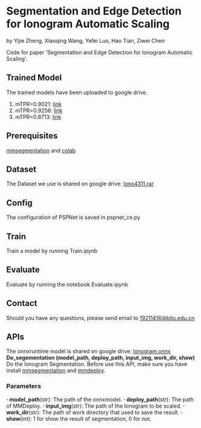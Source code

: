 # Segmentation and Edge Detection for Ionogram Automatic Scaling
by Yijie Zheng, Xiaoqing Wang, Yefei Luo, Hao Tian, Ziwei Chen 

Code for paper 'Segmentation and Edge Detection for Ionogram Automatic Scaling'.
## Trained Model
The trained models have been uploaded to google drive.
1. mTPR=0.9021: [link](https://drive.google.com/file/d/1-0__f4pK5-wvBfFB0XFOB0d13N9Gyh2k/view?usp=sharing)
2. mTPR=0.9256: [link](https://drive.google.com/file/d/1-BF3YO9QeT1SmhDjHjvWOmyNnLP-hKDL/view?usp=sharing)
3. mTPR=0.8713: [link](https://drive.google.com/file/d/1-4Dgu8Ff5CijDMJFwRf89c2XAEfukTlp/view?usp=sharing)
## Prerequisites
[mmsegmentation](https://github.com/open-mmlab/mmsegmentation) and [colab](https://colab.research.google.com/)
## Dataset
The Dataset we use is shared on google drive: [Iono4311.rar](https://drive.google.com/file/d/1MZUonB6E0o7lq_NndI-F3PEVkQH3C8pz/view?usp=sharing)
## Config
The configuration of PSPNet is saved in pspnet_ce.py
## Train
Train a model by running Train.ipynb
## Evaluate
Evaluate by running the notebook Evaluate.ipynb
## Contact
Should you have any questions, please send email to 19211416@bjtu.edu.cn
## APIs
The onnxruntime model is shared on google drive: [Ionogram.onnx](https://drive.google.com/file/d/1FHzDqeDSI2w9hBmtRwL9NKWW9ciFXtQM/view?usp=sharing)
**Do_segementation (model_path, deploy_path, input_img, work_dir, show)**
  Do the Ionogram Segmentation.
  Before use this API, make sure you have install [mmsegmentation](https://github.com/open-mmlab/mmsegmentation) and [mmdeploy](https://github.com/open-mmlab/mmdeploy/).
  ### Parameters
  **· model_path**(str): The path of the onnxmodel.
  **· deploy_path**(str): The path of MMDeploy.
  **· input_img**(str): The path of the Ionogram to be scaled.
  **· work_dir**(str): The path of work directory that used to save the result.
  **· show**(int): 1 for show the result of segmentation, 0 for not.
